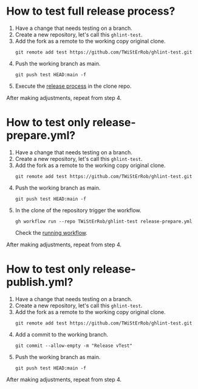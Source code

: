# How to test full release process?

1. Have a change that needs testing on a branch.
2. Create a new repository, let's call this `ghlint-test`.
3. Add the fork as a remote to the working copy original clone.
   ```shell
   git remote add test https://github.com/TWiStErRob/ghlint-test.git
   ```
4. Push the working branch as main.
   ```shell
   git push test HEAD:main -f
   ```
5. Execute the [release process](../../docs/RELEASING.md) in the clone repo.

After making adjustments, repeat from step 4.

# How to test only release-prepare.yml?

1. Have a change that needs testing on a branch.
2. Create a new repository, let's call this `ghlint-test`.
3. Add the fork as a remote to the working copy original clone.
   ```shell
   git remote add test https://github.com/TWiStErRob/ghlint-test.git
   ```
4. Push the working branch as main.
   ```shell
   git push test HEAD:main -f
   ```
5. In the clone of the repository trigger the workflow.
   ```shell
   gh workflow run --repo TWiStErRob/ghlint-test release-prepare.yml
   ```
   Check the [running workflow](https://github.com/TWiStErRob/ghlint-test/actions/workflows/release-prepare.yml).

After making adjustments, repeat from step 4.

# How to test only release-publish.yml?

1. Have a change that needs testing on a branch.
2. Create a new repository, let's call this `ghlint-test`.
3. Add the fork as a remote to the working copy original clone.
   ```shell
   git remote add test https://github.com/TWiStErRob/ghlint-test.git
   ```
4. Add a commit to the working branch.
   ```shell
   git commit --allow-empty -m "Release vTest"
   ```
5. Push the working branch as main.
   ```shell
   git push test HEAD:main -f
   ```

After making adjustments, repeat from step 4.
